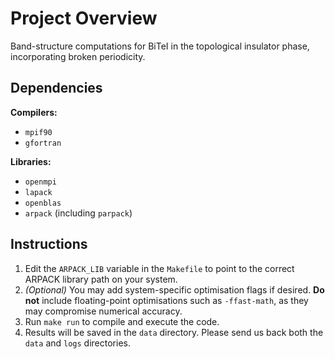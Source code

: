 # Project Overview

Band-structure computations for BiTeI in the topological insulator phase, incorporating broken periodicity.

## Dependencies

**Compilers:**
- `mpif90`
- `gfortran`

**Libraries:**
- `openmpi`
- `lapack`
- `openblas`
- `arpack` (including `parpack`)

## Instructions

1. Edit the `ARPACK_LIB` variable in the `Makefile` to point to the correct ARPACK library path on your system.
2. *(Optional)* You may add system-specific optimisation flags if desired. **Do not** include floating-point optimisations such as `-ffast-math`, as they may compromise numerical accuracy.
3. Run `make run` to compile and execute the code.
4. Results will be saved in the `data` directory. Please send us back both the `data` and `logs` directories.
